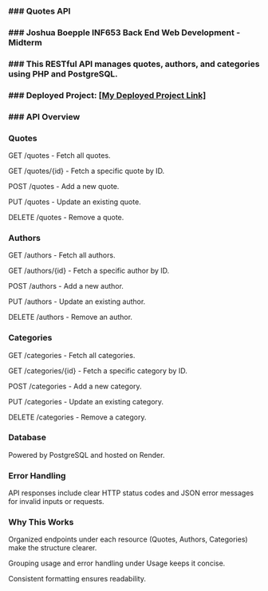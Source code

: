 ### ### Quotes API
### ### Joshua Boepple INF653 Back End Web Development - Midterm

### ### This RESTful API manages quotes, authors, and categories using PHP and PostgreSQL.

### ### Deployed Project: [\[My Deployed Project Link\]](https://inf653-midterm-project-5bc6.onrender.com/api)

### ### API Overview

### Quotes
GET /quotes - Fetch all quotes.

GET /quotes/{id} - Fetch a specific quote by ID.

POST /quotes - Add a new quote.

PUT /quotes - Update an existing quote.

DELETE /quotes - Remove a quote.

### Authors
GET /authors - Fetch all authors.

GET /authors/{id} - Fetch a specific author by ID.

POST /authors - Add a new author.

PUT /authors - Update an existing author.

DELETE /authors - Remove an author.

### Categories
GET /categories - Fetch all categories.

GET /categories/{id} - Fetch a specific category by ID.

POST /categories - Add a new category.

PUT /categories - Update an existing category.

DELETE /categories - Remove a category.

### Database
Powered by PostgreSQL and hosted on Render.

### Error Handling
API responses include clear HTTP status codes and JSON error messages for invalid inputs or requests.

### Why This Works
Organized endpoints under each resource (Quotes, Authors, Categories) make the structure clearer.

Grouping usage and error handling under Usage keeps it concise.

Consistent formatting ensures readability.
